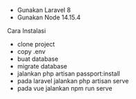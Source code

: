 - Gunakan Laravel 8
- Gunakan Node 14.15.4

Cara Instalasi
- clone project
- copy .env
- buat database
- migrate database
- jalankan php artisan passport:install
- pada laravel jalankan php artisan serve
- pada vue jalankan npm run serve